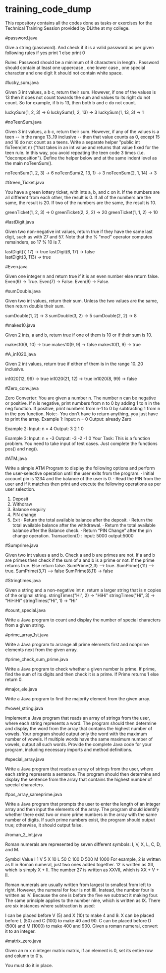 # training_code_dump
This repository contains all the codes done as tasks or exercises for the Technical Training Session provided by DLithe at my college.

 
#password.java

Give a string (password). And check if it is a valid password as per given following rules if yes print 1 else print 0

Rules:
Password should  be a minimum of 8 characters in length .
Password should contain at least one uppercase , one lower case , one special character and one digit 
It should not contain white space.

#lucky_sum.java

Given 3 int values, a b c, return their sum. However, if one of the values is 13 then it does not count towards the sum and values to its right do not count. So for example, if b is 13, then both b and c do not count.

luckySum(1, 2, 3) → 6
luckySum(1, 2, 13) → 3
luckySum(1, 13, 3) → 1


#noTeenSum.java

Given 3 int values, a b c, return their sum. However, if any of the values is a teen -- in the range 13..19 inclusive -- then that value counts as 0, except 15 and 16 do not count as a teens. Write a separate helper "public int fixTeen(int n) {"that takes in an int value and returns that value fixed for the teen rule. In this way, you avoid repeating the teen code 3 times (i.e. "decomposition"). Define the helper below and at the same indent level as the main noTeenSum().

noTeenSum(1, 2, 3) → 6
noTeenSum(2, 13, 1) → 3
noTeenSum(2, 1, 14) → 3


#Green_Ticket.java

You have a green lottery ticket, with ints a, b, and c on it. If the numbers are all different from each other, the result is 0. If all of the numbers are the same, the result is 20. If two of the numbers are the same, the result is 10.

greenTicket(1, 2, 3) → 0
greenTicket(2, 2, 2) → 20
greenTicket(1, 1, 2) → 10

#lastDigit.java

Given two non-negative int values, return true if they have the same last digit, such as with 27 and 57. Note that the % "mod" operator computes remainders, so 17 % 10 is 7.
 
lastDigit(7, 17) → true
lastDigit(6, 17) → false   
lastDigit(3, 113) → true
 
#Even.java

Given one integer n and return true if it is an even number else return false.
Even(6) -> True.
Even(7) -> False.
Even(9) -> False. 

#sumDouble.java

Given two int values, return their sum. Unless the two values are the same, then return double their sum.
 
sumDouble(1, 2) → 3
sumDouble(3, 2) → 5
sumDouble(2, 2) → 8 
 
#makes10.java

Given 2 ints, a and b, return true if one of them is 10 or if their sum is 10.
 
makes10(9, 10) → true
makes10(9, 9) → false
makes10(1, 9) → true
 
#A_in1020.java

Given 2 int values, return true if either of them is in the range 10..20 inclusive.
 
in1020(12, 99) → true
in1020(21, 12) → true
in1020(8, 99) → false

#Zero_conv.java

Zero Converter:
You are given a number n. The number n can be negative or positive. If n is negative, print numbers from n to 0 by adding 1 to n in the neg function. If positive, print numbers from n-1 to 0 by subtracting 1 from n in the pos function.
Note:- You don't have to return anything, you just have to print the array.
Example 1:
Input:
n = 0
Output:
already Zero
 
Example 2:
Input:
n = 4
Output:
3 2 1 0
 
Example 3:
Input:
n = -3
Output:
-3 -2 -1 0
 Your Task:
This is a function problem. You need to take input of test cases. Just complete the functions pos() and neg().

#ATM.java

Write a simple ATM Program to display the following options and perform the user-selective operation until the user exits from the program.
· Initial account pin is 1234 and the balance of the user is 0.
· Read the PIN from the user and if it matches then print and execute the following operations as per user selection.
1. Deposit
2. Withdraw
3. Balance enquiry
4. PIN change
5. Exit
· Return the total available balance after the deposit.
· Return the total available balance after the withdrawal.
· Return the total available balance after the Balance check.
· Return “PIN Change” after the pin change operation.
Transaction(1) : input: 5000 output:5000

#Sumprime.java

Given two int values a and b. Check a and b are primes are not. If a and b are primes then check if the sum of a and b is a prime or not. If the prime returns true. Else return false.
SumPrime(2,3) —> true.
SumPrime(7,11) —> true.
 SumPrime(3,7) —> false
SumPrime(8,11) → false
 
#Stringtimes.java

Given a string and a non-negative int n, return a larger string that is n copies of the original string.
stringTimes("Hi", 2) → "HiHi"
stringTimes("Hi", 3) → "HiHiHi"
stringTimes("Hi", 1) → "Hi"

#count_special.java

Write a Java program to count and display the number of special characters from a given string.

#prime_array_1st.java

Write a Java program to arrange all prime elements first and nonprime elements next from the given
array.

#prime_check_sum_prime.java

Write a Java program to check whether a given number is prime. If prime, find the sum of its digits and
then check it is a prime. If Prime returns 1 else return 0.

#major_ele.java

Write a Java program to find the majority element from the given array.

#vowel_string.java

Implement a Java program that reads an array of strings from the user, where each string represents a word. The program should then determine and display the word from the array that contains the highest number of vowels. Your program should output only the word with the maximum number of vowels. If multiple words have the same maximum number of vowels, output all such words. Provide the complete Java code for your program, including necessary imports and method definitions.

#special_array.java

Write a Java program that reads an array of strings from the user, where each string represents a sentence. The program should then determine and display the sentence from the array that contains the highest number of special characters. 

#pos_array_sameprime.java

Write a Java program that prompts the user to enter the length of an integer array and then input the elements of the array. The program should identify whether there exist two or more prime numbers in the array with the same number of digits. If such prime numbers exist, the program should output true; otherwise, it should output false.

#roman_2_int.java

Roman numerals are represented by seven different symbols: I, V, X, L, C, D, and M.

Symbol       Value
I             1
V             5
X             10
L             50
C             100
D             500
M             1000
For example, 2 is written as II in Roman numeral, just two ones added together. 12 is written as XII, which is simply X + II. The number 27 is written as XXVII, which is XX + V + II.

Roman numerals are usually written from largest to smallest from left to right. However, the numeral for four is not IIII. Instead, the number four is written as IV. Because the one is before the five we subtract it making four. The same principle applies to the number nine, which is written as IX. There are six instances where subtraction is used:

I can be placed before V (5) and X (10) to make 4 and 9. 
X can be placed before L (50) and C (100) to make 40 and 90. 
C can be placed before D (500) and M (1000) to make 400 and 900.
Given a roman numeral, convert it to an integer.

#matrix_zero.java

Given an m x n integer matrix matrix, if an element is 0, set its entire row and column to 0's.

You must do it in place.

